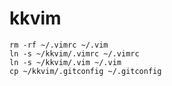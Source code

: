 kkvim
=====

```
rm -rf ~/.vimrc ~/.vim
ln -s ~/kkvim/.vimrc ~/.vimrc
ln -s ~/kkvim/.vim ~/.vim
cp ~/kkvim/.gitconfig ~/.gitconfig
```

